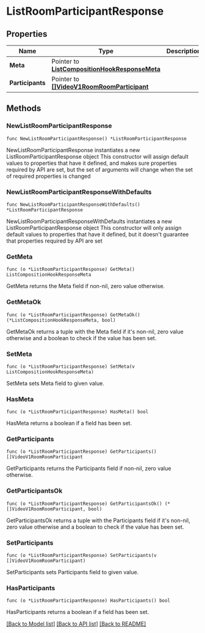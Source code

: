 # ListRoomParticipantResponse

## Properties

Name | Type | Description
------------ | ------------- | -------------
**Meta** | Pointer to [**ListCompositionHookResponseMeta**](ListCompositionHookResponse_meta.md) |  | [optional] 
**Participants** | Pointer to [**[]VideoV1RoomRoomParticipant**](VideoV1RoomRoomParticipant.md) |  | [optional] 

## Methods

### NewListRoomParticipantResponse

`func NewListRoomParticipantResponse() *ListRoomParticipantResponse`

NewListRoomParticipantResponse instantiates a new ListRoomParticipantResponse object
This constructor will assign default values to properties that have it defined,
and makes sure properties required by API are set, but the set of arguments
will change when the set of required properties is changed

### NewListRoomParticipantResponseWithDefaults

`func NewListRoomParticipantResponseWithDefaults() *ListRoomParticipantResponse`

NewListRoomParticipantResponseWithDefaults instantiates a new ListRoomParticipantResponse object
This constructor will only assign default values to properties that have it defined,
but it doesn't guarantee that properties required by API are set

### GetMeta

`func (o *ListRoomParticipantResponse) GetMeta() ListCompositionHookResponseMeta`

GetMeta returns the Meta field if non-nil, zero value otherwise.

### GetMetaOk

`func (o *ListRoomParticipantResponse) GetMetaOk() (*ListCompositionHookResponseMeta, bool)`

GetMetaOk returns a tuple with the Meta field if it's non-nil, zero value otherwise
and a boolean to check if the value has been set.

### SetMeta

`func (o *ListRoomParticipantResponse) SetMeta(v ListCompositionHookResponseMeta)`

SetMeta sets Meta field to given value.

### HasMeta

`func (o *ListRoomParticipantResponse) HasMeta() bool`

HasMeta returns a boolean if a field has been set.

### GetParticipants

`func (o *ListRoomParticipantResponse) GetParticipants() []VideoV1RoomRoomParticipant`

GetParticipants returns the Participants field if non-nil, zero value otherwise.

### GetParticipantsOk

`func (o *ListRoomParticipantResponse) GetParticipantsOk() (*[]VideoV1RoomRoomParticipant, bool)`

GetParticipantsOk returns a tuple with the Participants field if it's non-nil, zero value otherwise
and a boolean to check if the value has been set.

### SetParticipants

`func (o *ListRoomParticipantResponse) SetParticipants(v []VideoV1RoomRoomParticipant)`

SetParticipants sets Participants field to given value.

### HasParticipants

`func (o *ListRoomParticipantResponse) HasParticipants() bool`

HasParticipants returns a boolean if a field has been set.


[[Back to Model list]](../README.md#documentation-for-models) [[Back to API list]](../README.md#documentation-for-api-endpoints) [[Back to README]](../README.md)


